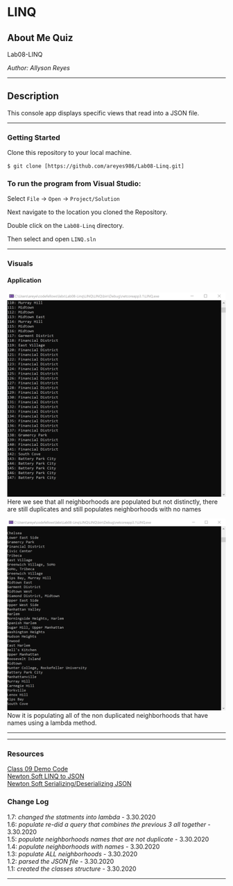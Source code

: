 # LINQ


## About Me Quiz

Lab08-LINQ

*Author: Allyson Reyes*

----

## Description
This console app displays specific views that read into a JSON file.

---

### Getting Started
Clone this repository to your local machine.

```
$ git clone [https://github.com/areyes986/Lab08-Linq.git]
```

### To run the program from Visual Studio:
Select ```File``` -> ```Open``` -> ```Project/Solution```

Next navigate to the location you cloned the Repository.

Double click on the ```Lab08-Linq``` directory.

Then select and open ```LINQ.sln```

---

### Visuals

#### Application
![All neighborhoods](./assets/all.png)  
Here we see that all neighborhoods are populated but not distinctly, there are still duplicates and still populates neighborhoods with no names  


![Duplicates](./assets/distinct.png)
Now it is populating all of the non duplicated neighborhoods that have names using a lambda method.


---

---
### Resources
[Class 09 Demo Code](https://github.com/codefellows/seattle-dotnet-401d10/blob/master/Class09/demo/LINQDemo/LINQDemo/Program.cs#L38)  
[Newton Soft LINQ to JSON](https://www.newtonsoft.com/json/help/html/LINQtoJSON.htm)  
[Newton Soft Serializing/Deserializing JSON](https://www.newtonsoft.com/json/help/html/SerializingJSON.htm)


### Change Log
1.7: *changed the statments into lambda* - 3.30.2020  
1.6: *populate re-did a query that combines the previous 3 all together* - 3.30.2020  
1.5: *populate neighborhoods names that are not duplicate* - 3.30.2020  
1.4: *populate neighborhoods with names* - 3.30.2020  
1.3: *populate ALL neighborhoods* - 3.30.2020  
1.2: *parsed the JSON file* - 3.30.2020    
1.1: *created the classes structure* - 3.30.2020  


------------------------------
